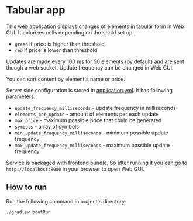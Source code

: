 # Tabular app

This web application displays changes of elements in tabular form in Web GUI.
It colorizes cells depending on threshold set up:
- `green` if price is higher than threshold
- `red` if price is lower than threshold

Updates are made every 100 ms for 50 elements (by default) and are sent though a web socket.
Update frequency can be changed in Web GUI.

You can sort content by element's name or price.

Server side configuration is stored in [application.yml](src/main/resources/application.yml). It has following parameters:
- `update_frequency_milliseconds` - update frequency in milliseconds
- `elements_per_update` - amount of elements per each update
- `max_price` - maximum possible price that could be generated
- `symbols` - array of symbols
- `min_update_frequency_milliseconds` - minimum possible update frequency
- `max_update_frequency_milliseconds` - maximum possible update frequency

Service is packaged with frontend bundle. So after running it you can go to `http://localhost:8080` in your browser to open Web GUI.

## How to run
Run the following command in project's directory:
```
./gradlew bootRun
```
